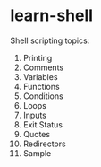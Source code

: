 # learn-shell

Shell scripting topics:
1. Printing
2. Comments
3. Variables
4. Functions
5. Conditions
6. Loops
7. Inputs
8. Exit Status
9. Quotes
10. Redirectors
11. Sample
